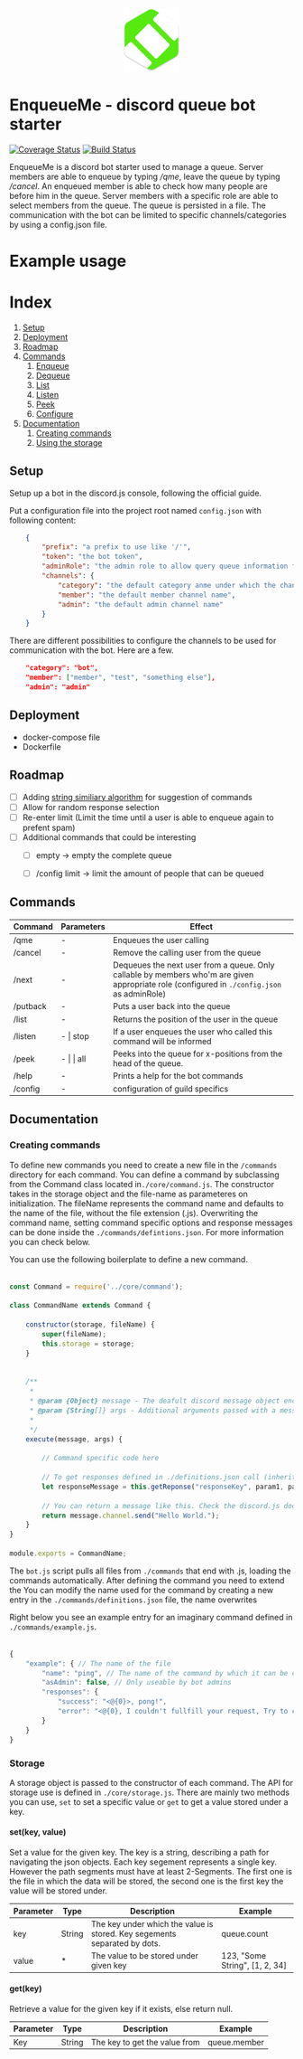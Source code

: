 
<div align="center">
    <img src="./assets/favicon.png" width="100">
</div>

# EnqueueMe - discord queue bot starter
[![Coverage Status](https://coveralls.io/repos/github/ExLeonem/enqueueMe/badge.svg?branch=master)](https://coveralls.io/github/ExLeonem/enqueueMe?branch=master)
[![Build Status](https://travis-ci.org/ExLeonem/enqueueMe.svg?branch=master)](https://travis-ci.org/ExLeonem/enqueueMe)


EnqueueMe is a discord bot starter used to manage a queue. Server members are able to enqueue by typing */qme*, leave the queue by typing */cancel*. An enqueued member is able to check how many people are before him in the queue. Server members with a specific role are able to select members from the queue. The queue is persisted in a file. The communication with the bot can be limited to specific channels/categories by using a config.json file.


# Example usage


# Index

1. [Setup](#Setup)
2. [Deployment](#Deployment)
3. [Roadmap](#Roadmap)
4. [Commands](#Commands)
    1. [Enqueue](#Endqueue)
    2. [Dequeue](#Dequeue)
    3. [List](#List)
    4. [Listen](#Listen)
    5. [Peek](#Peek)
    6. [Configure](#Configure)
5. [Documentation](#Documentation)
    1. [Creating commands](#Creating-commands)
    2. [Using the storage](#Storage)



## Setup

Setup up a bot in the discord.js console, following the official guide.


Put a configuration file into the project root named `config.json` with following content:

```json
    {
        "prefix": "a prefix to use like '/'",
        "token": "the bot token",
        "adminRole": "the admin role to allow query queue information from the bot",
        "channels": {
            "category": "the default category anme under which the channels are listed, no category to allow communication on every channel.",
            "member": "the default member channel name",
            "admin": "the default admin channel name"
        }
    }
```

There are different possibilities to configure the channels to be used for communication with the bot. Here are a few.

```json
    "category": "bot",
    "member": ["member", "test", "something else"],
    "admin": "admin"
```


## Deployment

- docker-compose file
- Dockerfile


## Roadmap

- [ ] Adding [string similiary algorithm](https://itnext.io/string-similarity-the-basic-know-your-algorithms-guide-3de3d7346227) for suggestion of commands 
- [ ] Allow for random response selection
- [ ] Re-enter limit (Limit the time until a user is able to enqueue again to prefent spam)
- [ ] Additional commands that could be interesting
    - [ ] empty -> empty the complete queue
    - [ ] /config limit <number> -> limit the amount of people that can be queued
   


## Commands

| Command | Parameters | Effect
| --- |--- | ---
| /qme | - | Enqueues the user calling
| /cancel | - | Remove the calling user from the queue
| /next | - | Dequeues the next user from a queue. Only callable by members who'm are given appropriate role (configured in `./config.json` as adminRole)
| /putback | - | Puts a user back into the queue
| /list | -  | Returns the position of the user in the queue
| /listen | - \| stop | If a user enqueues the user who called this command will be informed
| /peek | - \| <number> \| all | Peeks into the queue for x-positions from the head of the queue.
| /help | - | Prints a help for the bot commands
| /config | - | configuration of guild specifics




## Documentation


### Creating commands

To define new commands you need to create a new file in the `/commands` directory for each command. You can define a command by subclassing from the Command class located in`./core/command.js`. The constructor takes in the storage object and the file-name as parameteres on initialization. The fileName represents the command name and defaults to the name of the file, without the file extension (.js). Overwriting the command name, setting command specific options and response messages can be done inside the `./commands/defintions.json`. For more information you can check below.

You can use the following boilerplate to define a new command.


```js

const Command = require('../core/command');

class CommandName extends Command {

    constructor(storage, fileName) {
        super(fileName); 
        this.storage = storage;
    }


    /**
     * 
     * @param {Object} message - The deafult discord message object encapsulating the user request
     * @param {String[]} args - Additional arguments passed with a message call as an array.
     * 
     */
    execute(message, args) {

        // Command specific code here

        // To get responses defined in ./definitions.json call (inherited from ./core/command.js)
        let responseMessage = this.getReponse("responseKey", param1, param2, ...)

        // You can return a message like this. Check the discord.js documentation for more information 'message.reply("")' for private messages 
        return message.channel.send("Hello World."); 
    }
}

module.exports = CommandName;
```

The `bot.js` script pulls all files from `./commands` that end with .js, loading the commands automatically. After defining the command you need to extend the 
You can modify the name used for the command by creating a new entry in the `./commands/definitions.json` file, the name overwrites 


Right below you see an example entry for an imaginary command defined in `./commands/example.js`.
```js

{
    "example": { // The name of the file
        "name": "ping", // The name of the command by which it can be called inside of discord
        "asAdmin": false, // Only useable by bot admins
        "responses": {
            "success": "<@{0}>, pong!",
            "error": "<@{0}, I couldn't fullfill your request, Try to contact <@{1}>."
        }
    }
}

```



### Storage

A storage object is passed to the constructor of each command. The API for storage use is defined in `./core/storage.js`.
There are mainly two methods you can use, `set` to set a specific value or `get` to get a value stored under a key.


#### set(key, value)
Set a value for the given key. The key is a string, describing a path for navigating the json objects. Each key segement represents a single key. However the path segments must have at least 2-Segments. The first one is the file in which the data will be stored, the second one is the first key the value will be stored under.

| Parameter | Type | Description | Example
| --- | --- | --- | ---
| key | String | The key under which the value is stored. Key segements separated by dots. | queue.count
| value | * | The value to be stored under given key | 123, "Some String", [1, 2, 34]


#### get(key)
Retrieve a value for the given key if it exists, else return null.

| Parameter | Type | Description | Example
| --- | --- | --- | ---
| Key  | String | The key to get the value from | queue.member 
